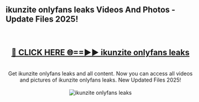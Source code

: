 <h2>ikunzite onlyfans leaks Videos And Photos - Update Files 2025!</h2>
<br>
<div align="center">
<h2><a href="https://top-ai-tools.click/QrbHav" rel="nofollow">🔴 CLICK HERE 🌐==►► ikunzite onlyfans leaks</a></h2>
<br>
Get ikunzite onlyfans leaks and all content. Now you can access all videos and pictures of ikunzite onlyfans leaks. New Updated Files 2025!
<br>
<br>
<a href="https://top-ai-tools.click/QrbHav" rel="nofollow" data-target="animated-image.originalLink"><img src="https://i.ibb.co.com/WyWwxjT/player-gif2.gif" alt="ikunzite onlyfans leaks" style="max-width: 100%; display: inline-block;" data-target="animated-image.originalImage"></a>
</div>
<br>